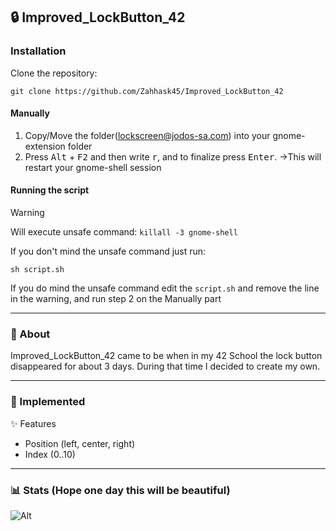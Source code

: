 <a name="readme-top"></a>
## 🔒 Improved_LockButton_42

### Installation
Clone the repository:

    git clone https://github.com/Zahhask45/Improved_LockButton_42
#### Manually
1. Copy/Move the folder(lockscreen@jodos-sa.com) into your gnome-extension folder
2. Press <kbd>Alt</kbd> + <kbd>F2</kbd> and then write <kbd>r</kbd>, and to finalize press <kbd>Enter</kbd>. ->This will restart your gnome-shell session

#### Running the script
> [!WARNING]
> Will execute unsafe command: 
>  ```killall -3 gnome-shell```

If you don't mind the unsafe command just run:

    sh script.sh

If you do mind the unsafe command edit the `script.sh` and remove the line in the warning, and run step 2 on the Manually part

---

### 📌 About
Improved_LockButton_42 came to be when in my 42 School the lock button disappeared for about 3 days.
During that time I decided to create my own.

---
### 🚀 Implemented
✨ Features

+ Position (left, center, right)
+ Index (0..10)

---

### 📊 Stats (Hope one day this will be beautiful)
![Alt](https://repobeats.axiom.co/api/embed/523c364eff92eff93e97dcdc7913ac4d8920f5f3.svg "Repobeats analytics image")

